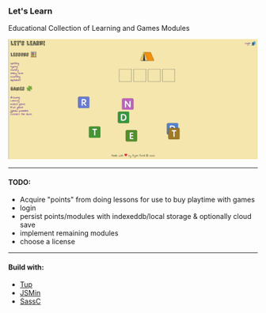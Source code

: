 ### Let's Learn

Educational Collection of Learning and Games Modules

![Let's Learn Screenshot](https://raw.githubusercontent.com/ryanford-dev/lets-learn/master/screenshot.png)

---
#### TODO:

- Acquire "points" from doing lessons for use to buy playtime with games
- login
- persist points/modules with indexeddb/local storage & optionally cloud save
- implement remaining modules
- choose a license

---
#### Build with:
- [Tup](https://gittup.org/tup)
- [JSMin](https://github.com/douglascrockford/JSMin)
- [SassC](https://github.com/sass/sassc)
